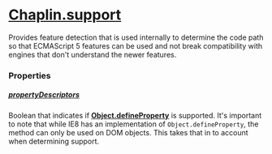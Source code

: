 # [Chaplin.support](./../src/chaplin/lib/support.coffee)

Provides feature detection that is used internally to determine the code path
so that ECMAScript 5 features can be used and not break compatibility with
engines that don't understand the newer features.

### Properties

##### [propertyDescriptors](./../src/chaplin/lib/support.coffee#L10)

Boolean that indicates if **[Object.defineProperty][]** is supported. It's
important to note that while IE8 has an implementation of
`Object.defineProperty`, the method can only be used on DOM objects. This takes
that in to account when determining support.

[Object.defineProperty]: https://developer.mozilla.org/en-US/docs/JavaScript/Reference/Global_Objects/Object/defineProperty
